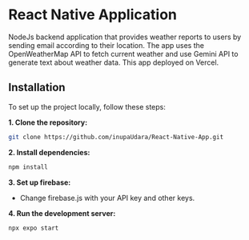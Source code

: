 # React Native Application
NodeJs backend application that provides weather reports to users by sending email according to their location. The app uses the OpenWeatherMap API to fetch current weather and use Gemini API to generate text about weather data. This app deployed on Vercel.
<br>

## Installation

To set up the project locally, follow these steps:

**1. Clone the repository:**

```bash
git clone https://github.com/inupaUdara/React-Native-App.git
```

**2. Install dependencies:**

```bash
npm install
```

**3. Set up firebase:**

- Change firebase.js with your API key and other keys.

**4. Run the development server:**

```bash
npx expo start
```
